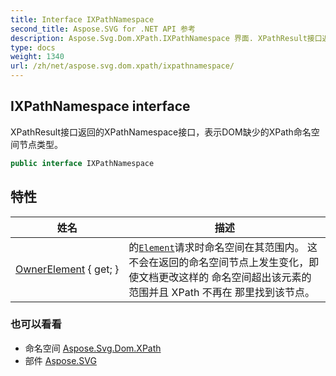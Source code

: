 ```yaml
---
title: Interface IXPathNamespace
second_title: Aspose.SVG for .NET API 参考
description: Aspose.Svg.Dom.XPath.IXPathNamespace 界面. XPathResult接口返回的XPathNamespace接口表示DOM缺少的XPath命名空间节点类型
type: docs
weight: 1340
url: /zh/net/aspose.svg.dom.xpath/ixpathnamespace/
---
```

## IXPathNamespace interface

XPathResult接口返回的XPathNamespace接口，表示DOM缺少的XPath命名空间节点类型。

```csharp
public interface IXPathNamespace
```

## 特性

| 姓名 | 描述 |
| --- | --- |
| [OwnerElement](../../aspose.svg.dom.xpath/ixpathnamespace/ownerelement/) { get; } | 的[`Element`](../../aspose.svg.dom/element/)请求时命名空间在其范围内。 这不会在返回的命名空间节点上发生变化，即使文档更改这样的 命名空间超出该元素的范围并且 XPath 不再在 那里找到该节点。 |

### 也可以看看

* 命名空间 [Aspose.Svg.Dom.XPath](../../aspose.svg.dom.xpath/)
* 部件 [Aspose.SVG](../../)


